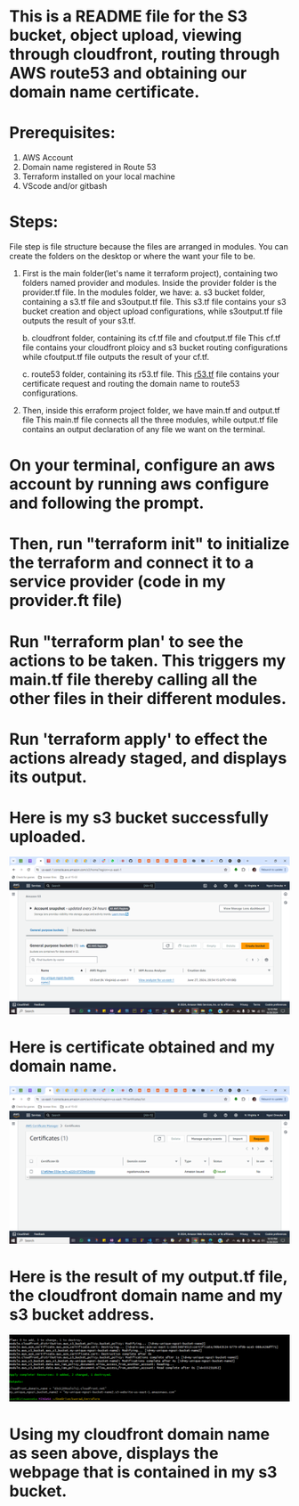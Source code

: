 # This is a README file for the S3 bucket, object upload, viewing through cloudfront, routing through AWS route53 and obtaining our domain name certificate.

# Prerequisites:
1. AWS Account
2. Domain name registered in Route 53
3. Terraform installed on your local machine
4. VScode and/or gitbash

# Steps:
File step is file structure because the files are arranged in modules.
You can create the folders on the desktop or where the want your file to be.

1. First is the main folder(let's name it terraform project), containing two folders named provider and modules.
    Inside the provider folder is the provider.tf file.
    In the modules folder, we have:
      a. s3 bucket folder, containing a s3.tf file and s3output.tf file.
     This s3.tf file contains your s3 bucket creation and object upload configurations, while s3output.tf file outputs the result of your s3.tf.
   
      b. cloudfront folder, containing its cf.tf file and cfoutput.tf file
     This cf.tf file contains your cloudfront ploicy and s3 bucket routing configurations while cfoutput.tf file outputs the result of your cf.tf.
   
      c. route53 folder, containing its r53.tf file.
     This [r53.tf](https://github.com/OnwukaNgozi/kunrad-assignment/blob/main/r53.tf) file contains your certificate request and routing the domain name to route53 configurations.
   
2. Then, inside this erraform project folder, we have main.tf and output.tf file
   This main.tf file connects all the three modules, while output.tf file contains an output declaration of any file we want on the terminal.


# On your terminal, configure an aws account by running aws configure and following the prompt.

# Then, run "terraform init" to initialize the terraform and connect it to a service provider (code in my provider.ft file)

# Run "terraform plan' to see the actions to be taken. This triggers my main.tf file thereby calling all the other files in their different modules.

# Run 'terraform apply' to effect the actions already staged, and displays its output.


# Here is my s3 bucket successfully uploaded.

![s3 bucket](<aws s3-1.png>)



# Here is certificate obtained and my domain name.

![cert](<cert evidence-1.png>)



# Here is the result of my output.tf file, the cloudfront domain name and my s3 bucket address.

![apply](<Apply done-1.png>)



# Using my cloudfront domain name as seen above, displays the webpage that is contained in my s3 bucket.

